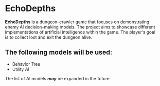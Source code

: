 # EchoDepths

**EchoDepths** is a dungeon-crawler game that focuses on demonstrating enemy AI decision-making models. The project aims to showcase different implementations of artificial intelligence within the game. The player's goal is to collect loot and exit the dungeon alive.

## The following models will be used:
- Behavior Tree
- Utility AI

The list of AI models ***may*** be expanded in the future.
